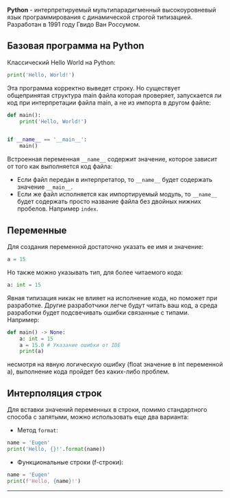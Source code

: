 **Python** - интерпретируемый мультипарадигменный высокоуровневый язык программирования с динамической строгой типизацией. Разработан в 1991 году Гвидо Ван Россумом.
## Базовая программа на Python
Классический Hello World на Python:
```Python
print('Hello, World!')
```
Эта программа корректно выведет строку. Но существует общепринятая структура main файла которая проверяет, запускается ли код при интерпретации файла main, а не из импорта в другом файле:
```Python
def main():
    print('Hello, World!')


if __name__ == '__main__':
    main()
```
Встроенная переменная `__name__` содержит значение, которое зависит от того как выполняется код файла:
* Если файл передан в интерпретатор, то `__name__` будет содержать значение `__main__`.
* Если же файл исполняется как импортируемый модуль, то `__name__` будет содержать просто название файла без двойных нижних пробелов. Например `index`.

## Переменные
Для создания переменной достаточно указать ее имя и значение:
```Python
a = 15
```
Но также можно указывать тип, для более читаемого кода:
```Python
a: int = 15
```
Явная типизация никак не влияет на исполнение кода, но поможет при разработке. Другие разработчики легче будут читать ваш код, а среда разработки будет подсвечивать ошибки связанные с типами. Например:
```Python
def main() -> None:
    a: int = 15
    a = 15.0 # Указание ошибки от IDE
    print(a)
```
несмотря на явную логическую ошибку (float значение в int переменной a), выполнение кода пройдет без каких-либо проблем.
## Интерполяция строк
Для вставки значений переменных в строки, помимо стандартного способа с запятыми, можно использовать еще два варианта:
- Метод `format`: 
```Python
name = 'Eugen'
print('Hello, {}!'.format(name))
```
- Функциональные строки (f-строки):
```Python
name = 'Eugen'
print(f'Hello, {name}!')
```
---
